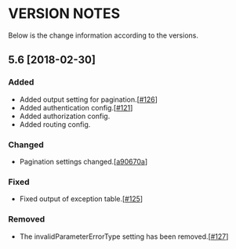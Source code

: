 # VERSION NOTES
Below is the change information according to the versions.

## 5.6 [2018-02-30]

### Added
* Added output setting for pagination.[[#126](https://github.com/znframework/znframework/pull/126)]
* Added authentication config.[[#121](https://github.com/znframework/znframework/pull/121)]
* Added authorization config.
* Added routing config.
### Changed
* Pagination settings changed.[[a90670a](https://github.com/znframework/znframework/commit/a90670a164208dcaf09f1a95ed6ade9fe4af2b8a)]

### Fixed
* Fixed output of exception table.[[#125](https://github.com/znframework/znframework/pull/125)]

### Removed
* The invalidParameterErrorType setting has been removed.[[#127](https://github.com/znframework/znframework/pull/127)]